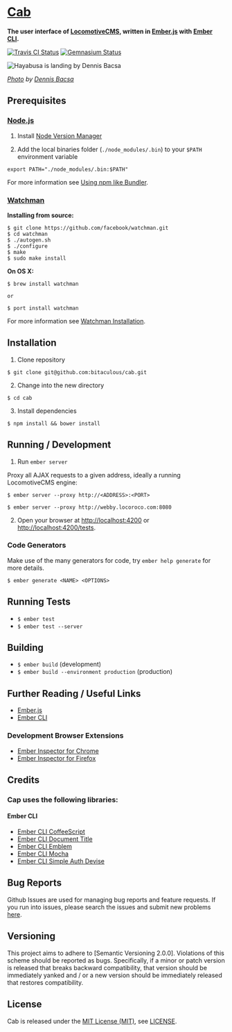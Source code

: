 [Cab]
=====

**The user interface of [LocomotiveCMS], written in [Ember.js] with [Ember CLI].**

[![Travis CI Status][Travis CI Status]][Travis CI]
[![Gemnasium Status][Gemnasium Status]][Gemnasium]

![Hayabusa is landing by Dennis Bacsa]

*[Photo] by [Dennis Bacsa]*

Prerequisites
-------------

### [Node.js]

1. Install [Node Version Manager]

2. Add the local binaries folder (`./node_modules/.bin`) to your `$PATH` environment variable

  ```
  export PATH="./node_modules/.bin:$PATH"
  ```

  For more information see [Using npm like Bundler].

### [Watchman]

**Installing from source:**

```
$ git clone https://github.com/facebook/watchman.git
$ cd watchman
$ ./autogen.sh
$ ./configure
$ make
$ sudo make install
```

**On OS X:**

```
$ brew install watchman

or

$ port install watchman
```

For more information see [Watchman Installation].

Installation
------------

1. Clone repository

  ```
  $ git clone git@github.com:bitaculous/cab.git
  ```

2. Change into the new directory

  ```
  $ cd cab
  ```

3. Install dependencies

  ```
  $ npm install && bower install
  ```

Running / Development
---------------------

1. Run `ember server`

  Proxy all AJAX requests to a given address, ideally a running LocomotiveCMS engine:

  ```
  $ ember server --proxy http://<ADDRESS>:<PORT>

  $ ember server --proxy http://webby.locoroco.com:8080
  ```

2. Open your browser at [http://localhost:4200] or [http://localhost:4200/tests].

### Code Generators

Make use of the many generators for code, try `ember help generate` for more details.

```
$ ember generate <NAME> <OPTIONS>
```

Running Tests
-------------

* `$ ember test`
* `$ ember test --server`

Building
--------

* `$ ember build` (development)
* `$ ember build --environment production` (production)

Further Reading / Useful Links
------------------------------

* [Ember.js]
* [Ember CLI]

### Development Browser Extensions

* [Ember Inspector for Chrome]
* [Ember Inspector for Firefox]

Credits
-------

### Cap uses the following libraries:

#### Ember CLI

* [Ember CLI CoffeeScript]
* [Ember CLI Document Title]
* [Ember CLI Emblem]
* [Ember CLI Mocha]
* [Ember CLI Simple Auth Devise]

Bug Reports
-----------

Github Issues are used for managing bug reports and feature requests. If you run into issues, please search the issues
and submit new problems [here].

Versioning
----------

This project aims to adhere to [Semantic Versioning 2.0.0]. Violations of this scheme should be reported as bugs.
Specifically, if a minor or patch version is released that breaks backward compatibility, that version should be
immediately yanked and / or a new version should be immediately released that restores compatibility.

License
-------

Cab is released under the [MIT License (MIT)], see [LICENSE].

[Dennis Bacsa]: https://www.flickr.com/photos/57215240@N02 "Dennis Bacsa, on Flickr"
[Hayabusa is landing by Dennis Bacsa]: https://farm1.staticflickr.com/5476/11029295424_40a78ecf19.jpg "Hayabusa is landing by Dennis Bacsa"
[Cab]: https://github.com/bitaculous/cab "The user interface of LocomotiveCMS, written in Ember.js with Ember CLI."
[Ember CLI]: http://www.ember-cli.com "A command line utility for creating ambitious web applications"
[Ember CLI CoffeeScript]: https://github.com/kimroen/ember-cli-coffeescript "CoffeeScript support for Ember CLI"
[Ember CLI Document Title]: https://github.com/kimroen/ember-cli-document-title "Sane Document Title"
[Ember CLI Emblem]: https://github.com/jkatsnelson/ember-cli-emblem "Emblem support for Ember CLI"
[Ember CLI Mocha]: https://github.com/switchfly/ember-cli-mocha "Mocha / Chai testing for your Ember CLI apps."
[Ember CLI Simple Auth Devise]: https://github.com/simplabs/ember-cli-simple-auth-devise "Ember CLI Simple Auth Devise"
[Ember Inspector for Chrome]: https://chrome.google.com/webstore/detail/ember-inspector/bmdblncegkenkacieihfhpjfppoconhi "Ember Inspector for Chrome"
[Ember Inspector for Firefox]: https://addons.mozilla.org/en-US/firefox/addon/ember-inspector "Ember Inspector for Firefox"
[Ember.js]: http://emberjs.com "A framework for creating ambitious web applications."
[Gemnasium]: https://gemnasium.com/bitaculous/cab "Cab at Gemnasium"
[Gemnasium Status]: https://img.shields.io/gemnasium/bitaculous/cab.svg?style=flat "Gemnasium Status"
[here]: https://github.com/bitaculous/cab/issues "Github Issues"
[http://localhost:4200]: http://localhost:4200
[http://localhost:4200/tests]: http://localhost:4200/tests
[LICENSE]: https://raw.githubusercontent.com/bitaculous/cab/master/LICENSE "License"
[LocomotiveCMS]: http://locomotivecms.com "An open source CMS for Rails"
[MIT License (MIT)]: http://opensource.org/licenses/MIT "The MIT License (MIT)"
[Node.js]: http://nodejs.org "A platform built on Chrome's JavaScript runtime for easily building fast, scalable network applications."
[Node Version Manager]: https://github.com/creationix/nvm "Node Version Manager"
[Photo]: https://www.flickr.com/photos/57215240@N02/11029295424 "Photo"
[Travis CI]: https://travis-ci.org/bitaculous/cab "Cab at Travis CI"
[Travis CI Status]: https://img.shields.io/travis/bitaculous/cab.svg?style=flat "Travis CI Status"
[Using npm like Bundler]: http://nebulab.it/blog/using-npm-like-bundler "Using npm like Bundler"
[Watchman]: https://facebook.github.io/watchman/ "A file watching service"
[Watchman Installation]: https://facebook.github.io/watchman/docs/install.html "Watchman Installation"